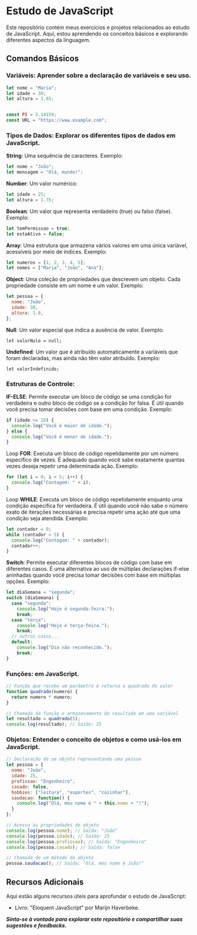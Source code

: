 # Estudo de JavaScript

Este repositório contém meus exercícios e projetos relacionados ao estudo de JavaScript. Aqui, estou aprendendo os conceitos básicos e explorando diferentes aspectos da linguagem.

## Comandos Básicos

### Variáveis: Aprender sobre a declaração de variáveis e seu uso.
```javascript
let nome = "Maria";
let idade = 30;
let altura = 1.65; 


const PI = 3.14159;
const URL = "https://www.example.com";
```

### Tipos de Dados: Explorar os diferentes tipos de dados em JavaScript.
**String**: Uma sequência de caracteres. Exemplo:
```javascript
let nome = "João";
let mensagem = "Olá, mundo!";
```


**Number**: Um valor numérico:
```javascript
let idade = 25;
let altura = 1.75;
```


**Boolean**: Um valor que representa verdadeiro (true) ou falso (false). Exemplo:
```javascript
let temPermissao = true;
let estaAtivo = false;
```


**Array**: Uma estrutura que armazena vários valores em uma única variável, acessíveis por meio de índices. Exemplo:
```javascript
let numeros = [1, 2, 3, 4, 5];
let nomes = ["Maria", "João", "Ana"];
```


**Object**: Uma coleção de propriedades que descrevem um objeto. Cada propriedade consiste em um nome e um valor. Exemplo:
```javascript
let pessoa = {
  nome: "João",
  idade: 30,
  altura: 1.8,
};
```


**Null**: Um valor especial que indica a ausência de valor. Exemplo:

```let valorNulo = null; ```



**Undefined**: Um valor que é atribuído automaticamente a variáveis que foram declaradas, mas ainda não têm valor atribuído. Exemplo:

``` let valorIndefinido; ```


### Estruturas de Controle: 
**IF-ELSE**: Permite executar um bloco de código se uma condição for verdadeira e outro bloco de código se a condição for falsa. É útil quando você precisa tomar decisões com base em uma condição.
Exemplo:
```javascript
if (idade >= 18) {
  console.log("Você é maior de idade.");
} else {
  console.log("Você é menor de idade.");
}
```


Loop **FOR**: Executa um bloco de código repetidamente por um número específico de vezes. É adequado quando você sabe exatamente quantas vezes deseja repetir uma determinada ação.
Exemplo:
```javascript
for (let i = 0; i < 5; i++) {
  console.log("Contagem: " + i);
}
```


Loop **WHILE**: Executa um bloco de código repetidamente enquanto uma condição específica for verdadeira. É útil quando você não sabe o número exato de iterações necessárias e precisa repetir uma ação até que uma condição seja atendida.
Exemplo:
```javascript
let contador = 0;
while (contador < 5) {
  console.log("Contagem: " + contador);
  contador++;
}
```


**Switch**: Permite executar diferentes blocos de código com base em diferentes casos. É uma alternativa ao uso de múltiplas declarações if-else aninhadas quando você precisa tomar decisões com base em múltiplas opções.
Exemplo:
```javascript
let diaSemana = "segunda";
switch (diaSemana) {
  case "segunda":
    console.log("Hoje é segunda-feira.");
    break;
  case "terça":
    console.log("Hoje é terça-feira.");
    break;
  // outros casos...
  default:
    console.log("Dia não reconhecido.");
    break;
}
```


### Funções:  em JavaScript.
```javascript
// Função que recebe um parâmetro e retorna o quadrado do valor
function quadrado(numero) {
  return numero * numero;
}

// Chamada da função e armazenamento do resultado em uma variável
let resultado = quadrado(5);
console.log(resultado); // Saída: 25

```


### Objetos: Entender o conceito de objetos e como usá-los em JavaScript.
```javascript
// Declaração de um objeto representando uma pessoa
let pessoa = {
  nome: "João",
  idade: 25,
  profissao: "Engenheiro",
  casado: false,
  hobbies: ["leitura", "esportes", "cozinhar"],
  saudacao: function() {
    console.log("Olá, meu nome é " + this.nome + "!");
  }
};

// Acesso às propriedades do objeto
console.log(pessoa.nome); // Saída: "João"
console.log(pessoa.idade); // Saída: 25
console.log(pessoa.profissao); // Saída: "Engenheiro"
console.log(pessoa.casado); // Saída: false

// Chamada de um método do objeto
pessoa.saudacao(); // Saída: "Olá, meu nome é João!"
```



## Recursos Adicionais

Aqui estão alguns recursos úteis para aprofundar o estudo de JavaScript:

- Livro: "Eloquent JavaScript" por Marijn Haverbeke.


***Sinta-se à vontade para explorar este repositório e compartilhar suas sugestões e feedbacks.***
